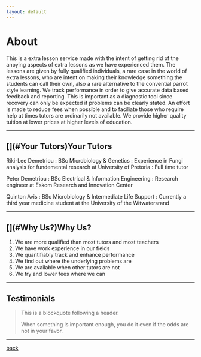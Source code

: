 ```yaml
---
layout: default
---
```


# [](#About)About

This is a extra lesson service made with the intent of getting rid of the anoying aspects of extra lessons as we have experienced them.
The lessons are given by fully qualified individuals, a rare case in the world of extra lessons, who are intent on making their knowledge
something the students can call their own, also a rare alternative to the convential parrot style learning. We track performance in order 
to give accurate data based feedback and reporting. This is important as a diagnostic tool since recovery can only be expected if problems
can be clearly stated. An effort is made to reduce fees when possible and to faciliate those who require help at times tutors are 
ordinarily not available. We provide higher quality tuition at lower prices at higher levels of education.

* * *
## [](#Your Tutors)Your Tutors

Riki-Lee Demetriou
: BSc Microbiology & Genetics
: Experience in Fungi analysis for fundemental research at University of Pretoria
: Full time tutor

Peter Demetriou
: BSc Electrical & Information Engineering
: Research engineer at Eskom Research and Innovation Center

Quinton Avis
: BSc Microbiology & Intermediate Life Support
: Currently a third year medicine student at the University of the Witwatersrand

* * *
## [](#Why Us?)Why Us?

1.  We are more qualified than most tutors and most teachers
2.  We have work experience in our fields
3.	We quantifiably track and enhance performance
4.  We find out where the underlying problems are
5.  We are available when other tutors are not
6.  We try and lower fees where we can

* * *
## [](Testimonials)Testimonials

> This is a blockquote following a header.
>
> When something is important enough, you do it even if the odds are not in your favor.

* * *
[back](#navigation)

